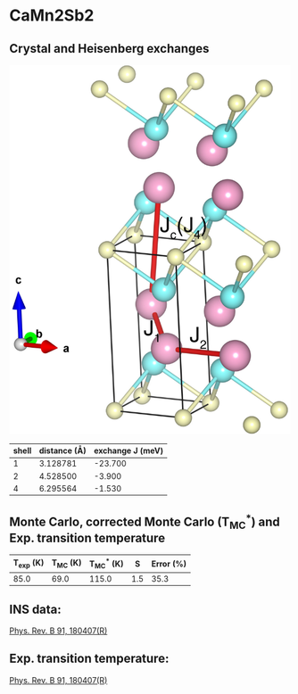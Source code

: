 # CaMn2Sb2

## Crystal and Heisenberg exchanges

![CaMn2Sb2 Structure](CaMn2Sb2.jpg)


| shell    | distance (A&#778;) | exchange J (meV) |
|----------|--------------|------------------|
| 1        | 3.128781     | -23.700          |
| 2        | 4.528500     | -3.900           |
| 4        | 6.295564     | -1.530           |


## Monte Carlo, corrected Monte Carlo (T<sub>MC</sub><sup>*</sup>) and Exp. transition temperature

| T<sub>exp</sub> (K) | T<sub>MC</sub> (K) | T<sub>MC</sub><sup>*</sup> (K) | S   | Error (%) |
|----------------------|--------------------|--------------------------------|-----|-----------|
| 85.0                   | 69.0                 | 115.0                          | 1.5 | 35.3      |


## INS data:
[Phys. Rev. B 91, 180407(R)](https://doi.org/10.1103/PhysRevB.91.180407)


## Exp. transition temperature:
[Phys. Rev. B 91, 180407(R)](https://doi.org/10.1103/PhysRevB.91.180407)
